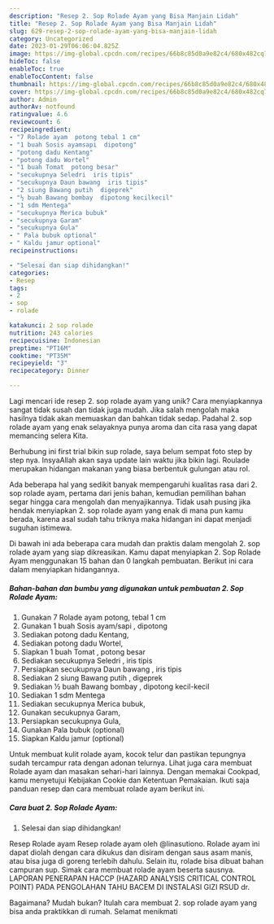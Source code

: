 ```yaml
---
description: "Resep 2. Sop Rolade Ayam yang Bisa Manjain Lidah"
title: "Resep 2. Sop Rolade Ayam yang Bisa Manjain Lidah"
slug: 629-resep-2-sop-rolade-ayam-yang-bisa-manjain-lidah
category: Uncategorized
date: 2023-01-29T06:06:04.825Z
image: https://img-global.cpcdn.com/recipes/66b8c85d0a9e82c4/680x482cq70/2-sop-rolade-ayam-foto-resep-utama.jpg
hideToc: false
enableToc: true
enableTocContent: false
thumbnail: https://img-global.cpcdn.com/recipes/66b8c85d0a9e82c4/680x482cq70/2-sop-rolade-ayam-foto-resep-utama.jpg
cover: https://img-global.cpcdn.com/recipes/66b8c85d0a9e82c4/680x482cq70/2-sop-rolade-ayam-foto-resep-utama.jpg
author: Admin
authorAv: notfound
ratingvalue: 4.6
reviewcount: 6
recipeingredient:
- "7 Rolade ayam  potong tebal 1 cm"
- "1 buah Sosis ayamsapi  dipotong"
- "potong dadu Kentang"
- "potong dadu Wortel"
- "1 buah Tomat  potong besar"
- "secukupnya Seledri  iris tipis"
- "secukupnya Daun bawang  iris tipis"
- "2 siung Bawang putih  digeprek"
- "½ buah Bawang bombay  dipotong kecilkecil"
- "1 sdm Mentega"
- "secukupnya Merica bubuk"
- "secukupnya Garam"
- "secukupnya Gula"
- " Pala bubuk optional"
- " Kaldu jamur optional"
recipeinstructions:

- "Selesai dan siap dihidangkan!"
categories:
- Resep
tags:
- 2
- sop
- rolade

katakunci: 2 sop rolade 
nutrition: 243 calories
recipecuisine: Indonesian
preptime: "PT16M"
cooktime: "PT35M"
recipeyield: "3"
recipecategory: Dinner

---
```





Lagi mencari ide resep 2. sop rolade ayam yang unik? Cara menyiapkannya sangat tidak susah dan tidak juga mudah. Jika salah mengolah maka hasilnya tidak akan memuaskan dan bahkan tidak sedap. Padahal 2. sop rolade ayam yang enak selayaknya punya aroma dan cita rasa yang dapat memancing selera Kita.





Berhubung ini first trial bikin sup rolade, saya belum sempat foto step by step nya. InsyaAllah akan saya update lain waktu jika bikin lagi. Roulade merupakan hidangan makanan yang biasa berbentuk gulungan atau rol.

Ada beberapa hal yang sedikit banyak mempengaruhi kualitas rasa dari 2. sop rolade ayam, pertama dari jenis bahan, kemudian pemilihan bahan segar hingga cara mengolah dan menyajikannya. Tidak usah pusing jika hendak menyiapkan 2. sop rolade ayam yang enak di mana pun kamu berada, karena asal sudah tahu triknya maka hidangan ini dapat menjadi suguhan istimewa.






Di bawah ini ada beberapa cara mudah dan praktis dalam mengolah 2. sop rolade ayam yang siap dikreasikan. Kamu dapat menyiapkan 2. Sop Rolade Ayam menggunakan 15 bahan dan 0 langkah pembuatan. Berikut ini cara dalam menyiapkan hidangannya.

<!--inarticleads1-->

##### Bahan-bahan dan bumbu yang digunakan untuk pembuatan 2. Sop Rolade Ayam:

1. Gunakan 7 Rolade ayam  potong, tebal 1 cm
1. Gunakan 1 buah Sosis ayam/sapi , dipotong
1. Sediakan potong dadu Kentang,
1. Sediakan potong dadu Wortel,
1. Siapkan 1 buah Tomat , potong besar
1. Sediakan secukupnya Seledri , iris tipis
1. Persiapkan secukupnya Daun bawang , iris tipis
1. Sediakan 2 siung Bawang putih , digeprek
1. Sediakan ½ buah Bawang bombay , dipotong kecil-kecil
1. Sediakan 1 sdm Mentega
1. Sediakan secukupnya Merica bubuk,
1. Gunakan secukupnya Garam,
1. Persiapkan secukupnya Gula,
1. Gunakan  Pala bubuk (optional)
1. Siapkan  Kaldu jamur (optional)


Untuk membuat kulit rolade ayam, kocok telur dan pastikan tepungnya sudah tercampur rata dengan adonan telurnya. Lihat juga cara membuat Rolade ayam dan masakan sehari-hari lainnya. Dengan memakai Cookpad, kamu menyetujui Kebijakan Cookie dan Ketentuan Pemakaian. Ikuti saja panduan resep dan cara membuat rolade ayam berikut ini. 

<!--inarticleads2-->

##### Cara buat 2. Sop Rolade Ayam:


1. Selesai dan siap dihidangkan!

Resep Rolade ayam Resep rolade ayam oleh @linasutiono. Rolade ayam ini dapat diolah dengan cara dikukus dan disiram dengan saus asam manis, atau bisa juga di goreng terlebih dahulu. Selain itu, rolade bisa dibuat bahan campuran sup. Simak cara membuat rolade ayam beserta sausnya. LAPORAN PENERAPAN HACCP (HAZARD ANALYSIS CRITICAL CONTROL POINT) PADA PENGOLAHAN TAHU BACEM DI INSTALASI GIZI RSUD dr. 

Bagaimana? Mudah bukan? Itulah cara membuat 2. sop rolade ayam yang bisa anda praktikkan di rumah. Selamat menikmati
